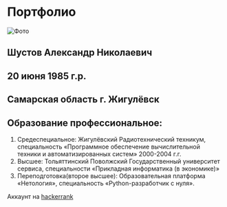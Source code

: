 # Портфолио
![Фото](E:\загрузки\rSG7fNnNd.jpg)
## Шустов Александр Николаевич
## 20 июня 1985 г.р.
## Самарская область г. Жигулёвск

## Образование профессиональное:
   1. Средеспециальное: Жигулёвский Радиотехнический техникум, специальность «Программное обеспечение вычислительной техники и автоматизированных систем» 2000-2004 г.г.
   2. Высшее: Тольяттинский Поволжский Государственный университет сервиса, специальности «Прикладная информатика (в экономике)»
   3. Переподготовка(второе высшее): Образовательная платформа «Нетология», специальность «Python-разработчик с нуля».

Аккаунт на [hackerrank](https://www.hackerrank.com/shuraken999?hr_r=1)



